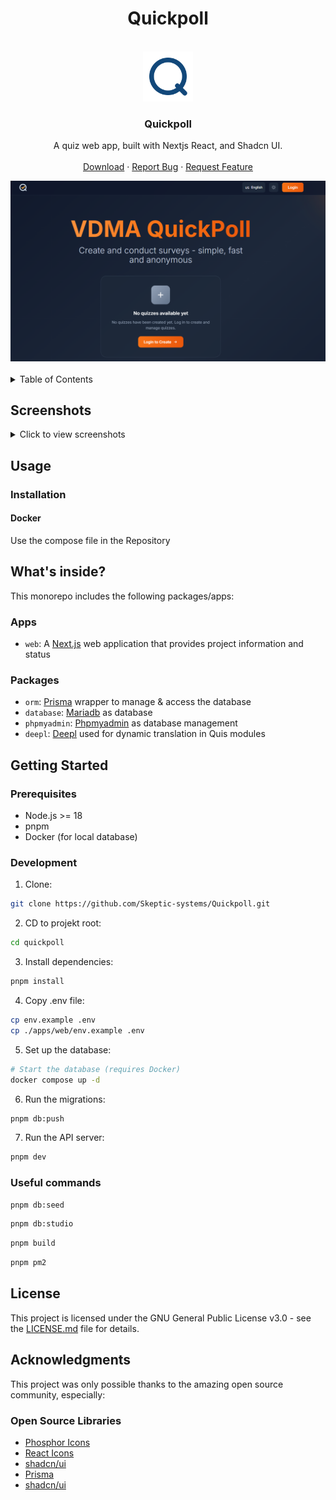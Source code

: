 <!-- Improved compatibility of back to top link: See: https://github.com/othneildrew/Best-README-Template/pull/73 -->
<a id="readme-top"></a>

<div align="center">
<h1> Quickpoll</h1>
</div>
<!-- Project Stats -->
<div align="center">

<!--[![en](https://img.shields.io/badge/lang-en-red.svg)]
[![de](https://img.shields.io/badge/lang-de-yellow.svg)]
[![fr](https://img.shields.io/badge/lang-fr-blue.svg)]

[![Downloads][downloads-status]][downloads-url]
[![Contributors][contributors-status]][contributors-url]
[![GitHub Release][release-status]][release-url]
[![GitHub Issues or Pull Requests][issues-status]][issues-url]
[![License][license-status]][license-url]-->

</div>
<br />
<div align="center">
  <a href="https://github.com/skeptic-systems/quickpoll">
    <img src="./apps/web/public/dark-logo.svg" alt="Logo" width="80" height="80">
  </a>

  <h3 align="center">Quickpoll</h3>

<p align="center">
    A quiz web app, built with Nextjs React, and Shadcn UI.
    <br />
    <br />
    <a href="https://github.com/skeptic-systems/quickpoll/releases/latest">Download</a>
    ·
    <a href="https://github.com/skeptic-systems/quickpoll/issues/new?labels=bug&template=bug-report---.md">Report Bug</a>
    ·
    <a href="https://github.com/skeptic-systems/quickpoll/issues/new?labels=enhancement&template=feature-request---.md">Request Feature</a>
  </p>

  <img src="./apps/web/public/mock.png" alt="Quickpoll" width="600">

</div>

<br />

<!-- TABLE OF CONTENTS -->
<details>
  <summary>Table of Contents</summary>
  <ol>
    <li><a href="#screenshots">Screenshots</a></li>
    <li><a href="#usage">Usage</a></li>
    <li><a href="#whats-inside">What's inside?</a></li>
    <li>
      <a href="#getting-started">Getting Started</a>
      <ul>
        <li><a href="#prerequisites">Prerequisites</a></li>
        <li><a href="#development">Development</a></li>
      </ul>
    </li>
    <li><a href="#license">License</a></li>
    <li><a href="#acknowledgments">Acknowledgments</a></li>
  </ol>
</details>

## Screenshots

<details>
<summary>Click to view screenshots</summary>

### Main Application

![Landingpage](./apps/web/public/mock.png)

### Admin Interface

![Admin Interface](./apps/web/public/mock2.png)

### Create a Quiz

![Create a Quiz](./apps/web/public/mock3.png)

![Create Question Stacks](./apps/web/public/mock4.png)

![Implement Question Stacks](./apps/web/public/mock5.png)

![Qr Code Support](./apps/web/public/mock6.png)

### Multi Language Support

![Multi Language](./apps/web/public/mock7.png)

### Light and Darkmode

![Lightmode](./apps/web/public/mock8.png)

</details>

## Usage

### Installation

#### Docker

Use the compose file in the Repository

## What's inside?

This monorepo includes the following packages/apps:

### Apps

- `web`: A [Next.js](https://nextjs.org/) web application that provides project information and status

### Packages

- `orm`: [Prisma](https://www.prisma.io/) wrapper to manage & access the database
- `database`: [Mariadb](https://mariadb.org/) as database
- `phpmyadmin`: [Phpmyadmin](https://www.phpmyadmin.net/) as database management
- `deepl`: [Deepl](https://www.deepl.com/) used for dynamic translation in Quis modules

## Getting Started

### Prerequisites

- Node.js >= 18
- pnpm
- Docker (for local database)

### Development

1. Clone:

```bash
git clone https://github.com/Skeptic-systems/Quickpoll.git
```
2. CD to projekt root:

```bash
cd quickpoll
```

3. Install dependencies:

```bash
pnpm install
```

4. Copy .env file:

```bash
cp env.example .env
cp ./apps/web/env.example .env
```

5. Set up the database:

```bash
# Start the database (requires Docker)
docker compose up -d
```

6. Run the migrations:

```bash
pnpm db:push
```

7. Run the API server:

```bash
pnpm dev
```
### Useful commands

```bash
pnpm db:seed
```

```bash
pnpm db:studio
```

```bash
pnpm build
```

```bash
pnpm pm2
```

## License

This project is licensed under the GNU General Public License v3.0 - see the [LICENSE.md](LICENSE.md) file for details.


<!-- ACKNOWLEDGMENTS -->

## Acknowledgments

This project was only possible thanks to the amazing open source community, especially:

### Open Source Libraries

- [Phosphor Icons](https://phosphoricons.com/)
- [React Icons](https://react-icons.github.io/react-icons/search)
- [shadcn/ui](https://ui.shadcn.com/)
- [Prisma](https://www.prisma.io/)
- [shadcn/ui](https://ui.shadcn.com/)

[downloads-status]: https://img.shields.io/github/downloads/skeptic-systems/quickpoll/latest/total
[downloads-url]: https://github.com/skeptic-systems/quickpoll/releases/latest
[stars-status]: https://img.shields.io/github/stars/skeptic-systems/quickpoll
[stars-url]: https://github.com/skeptic-systems/quickpoll/stargazers
[release-status]: https://img.shields.io/github/v/release/skeptic-systems/quickpoll
[release-url]: https://github.com/skeptic-systems/quickpoll/releases/latest
[issues-status]: https://img.shields.io/github/issues/skeptic-systems/quickpoll
[issues-url]: https://github.com/skeptic-systems/quickpoll/issues
[license-status]: https://img.shields.io/github/license/skeptic-systems/quickpoll
[license-url]: https://github.com/skeptic-systems/quickpoll/blob/main/LICENSE.md
[typescript-status]: https://img.shields.io/badge/typescript-007ACC?logo=typescript&logoColor=white
[typescript-url]: https://www.typescriptlang.org/
[commit-activity-status]: https://img.shields.io/github/commit-activity/m/skeptic-systems/quickpoll
[commit-activity-url]: https://github.com/skeptic-systems/quickpoll/graphs/commit-activity
[last-commit-status]: https://img.shields.io/github/last-commit/skeptic-systems/quickpoll
[last-commit-url]: https://github.com/skeptic-systems/quickpoll/commits/main
[contributors-status]: https://img.shields.io/github/contributors/skeptic-systems/quickpoll
[contributors-url]: https://github.com/skeptic-systems/quickpoll/graphs/contributors
[forks-status]: https://img.shields.io/github/forks/skeptic-systems/quickpoll
[forks-url]: https://github.com/skeptic-systems/quickpoll/network/members